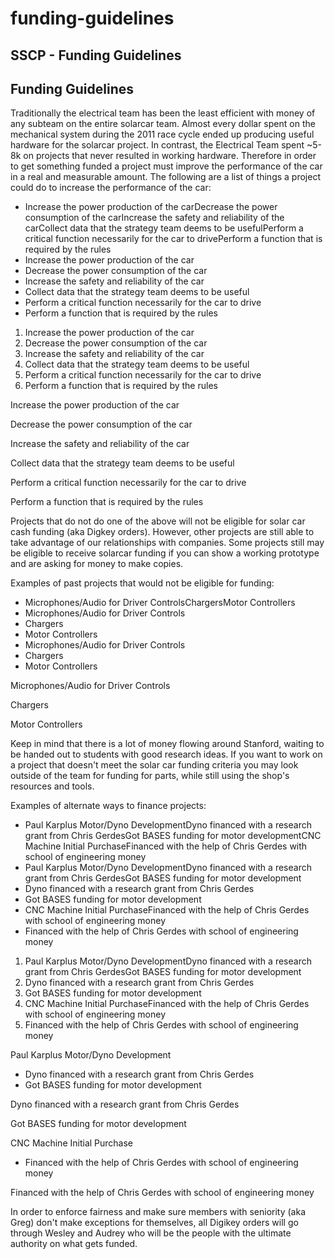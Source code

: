 # funding-guidelines

## SSCP - Funding Guidelines

## Funding Guidelines

Traditionally the electrical team has been the least efficient with money of any subteam on the entire solarcar team. Almost every dollar spent on the mechanical system during the 2011 race cycle ended up producing useful hardware for the solarcar project. In contrast, the Electrical Team spent \~5-8k on projects that never resulted in working hardware. Therefore in order to get something funded a project must improve the performance of the car in a real and measurable amount. The following are a list of things a project could do to increase the performance of the car:

* Increase the power production of the carDecrease the power consumption of the carIncrease the safety and reliability of the carCollect data that the strategy team deems to be usefulPerform a critical function necessarily for the car to drivePerform a function that is required by the rules&#x20;
* Increase the power production of the car
* Decrease the power consumption of the car
* Increase the safety and reliability of the car
* Collect data that the strategy team deems to be useful
* Perform a critical function necessarily for the car to drive
* Perform a function that is required by the rules&#x20;

1. Increase the power production of the car
2. Decrease the power consumption of the car
3. Increase the safety and reliability of the car
4. Collect data that the strategy team deems to be useful
5. Perform a critical function necessarily for the car to drive
6. Perform a function that is required by the rules&#x20;

Increase the power production of the car

Decrease the power consumption of the car

Increase the safety and reliability of the car

Collect data that the strategy team deems to be useful

Perform a critical function necessarily for the car to drive

Perform a function that is required by the rules&#x20;

Projects that do not do one of the above will not be eligible for solar car cash funding (aka Digkey orders). However, other projects are still able to take advantage of our relationships with companies. Some projects still may be eligible to receive solarcar funding if you can show a working prototype and are asking for money to make copies.

Examples of past projects that would not be eligible for funding:

* Microphones/Audio for Driver ControlsChargersMotor Controllers
* Microphones/Audio for Driver Controls
* Chargers
* Motor Controllers
* Microphones/Audio for Driver Controls
* Chargers
* Motor Controllers

Microphones/Audio for Driver Controls

Chargers

Motor Controllers

Keep in mind that there is a lot of money flowing around Stanford, waiting to be handed out to students with good research ideas.  If you want to work on a project that doesn't meet the solar car funding criteria you may look outside of the team for funding for parts, while still using the shop's resources and tools. &#x20;

Examples of alternate ways to finance projects:

* Paul Karplus Motor/Dyno DevelopmentDyno financed with a research grant from Chris GerdesGot BASES funding for motor developmentCNC Machine Initial PurchaseFinanced with the help of Chris Gerdes with school of engineering money
* Paul Karplus Motor/Dyno DevelopmentDyno financed with a research grant from Chris GerdesGot BASES funding for motor development
* Dyno financed with a research grant from Chris Gerdes
* Got BASES funding for motor development
* CNC Machine Initial PurchaseFinanced with the help of Chris Gerdes with school of engineering money
* Financed with the help of Chris Gerdes with school of engineering money

1. Paul Karplus Motor/Dyno DevelopmentDyno financed with a research grant from Chris GerdesGot BASES funding for motor development
2. Dyno financed with a research grant from Chris Gerdes
3. Got BASES funding for motor development
4. CNC Machine Initial PurchaseFinanced with the help of Chris Gerdes with school of engineering money
5. Financed with the help of Chris Gerdes with school of engineering money

Paul Karplus Motor/Dyno Development

* Dyno financed with a research grant from Chris Gerdes
* Got BASES funding for motor development

Dyno financed with a research grant from Chris Gerdes

Got BASES funding for motor development

CNC Machine Initial Purchase

* Financed with the help of Chris Gerdes with school of engineering money

Financed with the help of Chris Gerdes with school of engineering money

In order to enforce fairness and make sure members with seniority (aka Greg) don't make exceptions for themselves, all Digikey orders will go through Wesley and Audrey who will be the people with the ultimate authority on what gets funded.&#x20;
